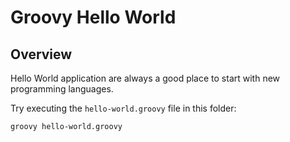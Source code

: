# Groovy Hello World
## Overview
Hello World application are always a good place to start with new programming languages.

Try executing the `hello-world.groovy` file in this folder:
```bash
groovy hello-world.groovy
```
